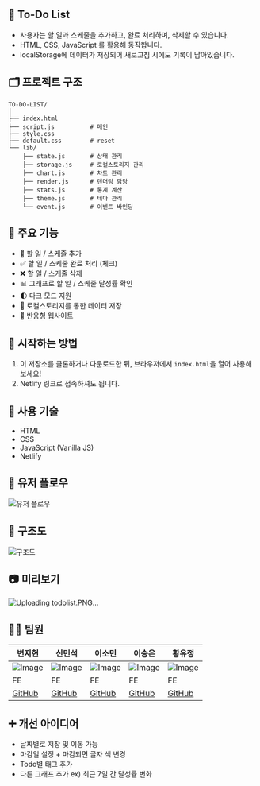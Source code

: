 ## 📝 To-Do List

- 사용자는 할 일과 스케줄을 추가하고, 완료 처리하며, 삭제할 수 있습니다.
- HTML, CSS, JavaScript 를 활용해 동작합니다.
- localStorage에 데이터가 저장되어 새로고침 시에도 기록이 남아있습니다.

## 🗂️ 프로젝트 구조
```
TO-DO-LIST/
│
├── index.html
├── script.js          # 메인
├── style.css
├── default.css        # reset
└── lib/
    ├── state.js       # 상태 관리
    ├── storage.js     # 로컬스토리지 관리
    ├── chart.js       # 차트 관리
    ├── render.js      # 렌더링 담당
    ├── stats.js       # 통계 계산
    ├── theme.js       # 테마 관리
    └── event.js       # 이벤트 바인딩

```



## 💫 주요 기능

- 📝 할 일 / 스케줄 추가
- ✅ 할 일 / 스케줄 완료 처리 (체크)
- ❌ 할 일 / 스케줄 삭제
- 📊 그래프로 할 일 / 스케줄 달성률 확인
- 🌓 다크 모드 지원
- 💾 로컬스토리지를 통한 데이터 저장
- 📱 반응형 웹사이트


## 🚀 시작하는 방법

1. 이 저장소를 클론하거나 다운로드한 뒤, 브라우저에서 `index.html`을 열어 사용해보세요!
2. Netlify 링크로 접속하셔도 됩니다.

## 🔩 사용 기술

- HTML
- CSS
- JavaScript (Vanilla JS)
- Netlify



## 👣 유저 플로우

![유저 플로우](https://github.com/user-attachments/assets/ba6a69c9-16b8-4b37-b551-40dab3d5aac6)



## 🧱 구조도

![구조도](https://github.com/user-attachments/assets/06428253-0fb9-4e0f-9a8d-49b9f8f4aa70)



## 📷 미리보기

![Uploading todolist.PNG…]()







## 👨‍💻 팀원

| 변지현 | 신민석 | 이소민 | 이승은 | 황유정 |
| --- | --- | --- | --- | --- |
| ![Image](https://github.com/user-attachments/assets/0e2c74ad-44bd-479b-95b0-f129418fd75d) | ![Image](https://github.com/user-attachments/assets/1c9e185d-3dcb-4310-8bef-97c98e3e7733) | ![Image](https://github.com/user-attachments/assets/f70a3bf5-30e3-4908-8c1c-34f6fe54a531) | ![Image](https://github.com/user-attachments/assets/6a2dbd4b-0ab9-4836-83bf-6e73bc761c0d) | ![Image](https://github.com/user-attachments/assets/22ac8949-8279-463f-84a5-8b2b9404c123) |
| FE | FE | FE | FE | FE |
| [GitHub](https://github.com/jihyun9912) | [GitHub](https://github.com/msshin99) | [GitHub](https://github.com/mintsky0172) | [GitHub](https://github.com/seungdev) | [GitHub](https://github.com/YooJeong01) |



## ➕ 개선 아이디어

- 날짜별로 저장 및 이동 가능
- 마감일 설정 + 마감되면 글자 색 변경
- Todo별 태그 추가
- 다른 그래프 추가 ex) 최근 7일 간 달성률 변화


